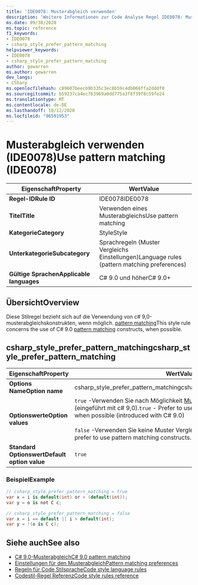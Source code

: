 ```yaml
---
title: 'IDE0078: Musterabgleich verwenden'
description: 'Weitere Informationen zur Code Analyse Regel IDE0078: Musterabgleich verwenden'
ms.date: 09/30/2020
ms.topic: reference
f1_keywords:
- IDE0078
- csharp_style_prefer_pattern_matching
helpviewer_keywords:
- IDE0078
- csharp_style_prefer_pattern_matching
author: gewarren
ms.author: gewarren
dev_langs:
- CSharp
ms.openlocfilehash: c89607beecb9b335c3ec8b59c4db066ffa2dddf0
ms.sourcegitcommit: b59237ca4ec763969a0dd775a3f8f39f8c59fe24
ms.translationtype: MT
ms.contentlocale: de-DE
ms.lasthandoff: 10/12/2020
ms.locfileid: "96591953"
---
```

# <a name="use-pattern-matching-ide0078"></a><span data-ttu-id="50030-103">Musterabgleich verwenden (IDE0078)</span><span class="sxs-lookup"><span data-stu-id="50030-103">Use pattern matching (IDE0078)</span></span>

|<span data-ttu-id="50030-104">Eigenschaft</span><span class="sxs-lookup"><span data-stu-id="50030-104">Property</span></span>|<span data-ttu-id="50030-105">Wert</span><span class="sxs-lookup"><span data-stu-id="50030-105">Value</span></span>|
|-|-|
| <span data-ttu-id="50030-106">**Regel-ID**</span><span class="sxs-lookup"><span data-stu-id="50030-106">**Rule ID**</span></span> | <span data-ttu-id="50030-107">IDE0078</span><span class="sxs-lookup"><span data-stu-id="50030-107">IDE0078</span></span> |
| <span data-ttu-id="50030-108">**Titel**</span><span class="sxs-lookup"><span data-stu-id="50030-108">**Title**</span></span> | <span data-ttu-id="50030-109">Verwenden eines Musterabgleichs</span><span class="sxs-lookup"><span data-stu-id="50030-109">Use pattern matching</span></span> |
| <span data-ttu-id="50030-110">**Kategorie**</span><span class="sxs-lookup"><span data-stu-id="50030-110">**Category**</span></span> | <span data-ttu-id="50030-111">Style</span><span class="sxs-lookup"><span data-stu-id="50030-111">Style</span></span> |
| <span data-ttu-id="50030-112">**Unterkategorie**</span><span class="sxs-lookup"><span data-stu-id="50030-112">**Subcategory**</span></span> | <span data-ttu-id="50030-113">Sprachregeln (Muster Vergleichs Einstellungen)</span><span class="sxs-lookup"><span data-stu-id="50030-113">Language rules (pattern matching preferences)</span></span> |
| <span data-ttu-id="50030-114">**Gültige Sprachen**</span><span class="sxs-lookup"><span data-stu-id="50030-114">**Applicable languages**</span></span> | <span data-ttu-id="50030-115">C# 9.0 und höher</span><span class="sxs-lookup"><span data-stu-id="50030-115">C# 9.0+</span></span> |

## <a name="overview"></a><span data-ttu-id="50030-116">Übersicht</span><span class="sxs-lookup"><span data-stu-id="50030-116">Overview</span></span>

<span data-ttu-id="50030-117">Diese Stilregel bezieht sich auf die Verwendung von c# 9,0-musterabgleichskonstrukten, wenn möglich. [pattern matching](../../../csharp/whats-new/csharp-9.md#pattern-matching-enhancements)</span><span class="sxs-lookup"><span data-stu-id="50030-117">This style rule concerns the use of C# 9.0 [pattern matching](../../../csharp/whats-new/csharp-9.md#pattern-matching-enhancements) constructs, when possible.</span></span>

## <a name="csharp_style_prefer_pattern_matching"></a><span data-ttu-id="50030-118">csharp_style_prefer_pattern_matching</span><span class="sxs-lookup"><span data-stu-id="50030-118">csharp_style_prefer_pattern_matching</span></span>

|<span data-ttu-id="50030-119">Eigenschaft</span><span class="sxs-lookup"><span data-stu-id="50030-119">Property</span></span>|<span data-ttu-id="50030-120">Wert</span><span class="sxs-lookup"><span data-stu-id="50030-120">Value</span></span>|
|-|-|
| <span data-ttu-id="50030-121">**Options Name**</span><span class="sxs-lookup"><span data-stu-id="50030-121">**Option name**</span></span> | <span data-ttu-id="50030-122">csharp_style_prefer_pattern_matching</span><span class="sxs-lookup"><span data-stu-id="50030-122">csharp_style_prefer_pattern_matching</span></span> |
| <span data-ttu-id="50030-123">**Optionswerte**</span><span class="sxs-lookup"><span data-stu-id="50030-123">**Option values**</span></span> | <span data-ttu-id="50030-124">`true` -Verwenden Sie nach Möglichkeit [Muster](../../../csharp/whats-new/csharp-9.md#pattern-matching-enhancements) Vergleichs Konstrukte (eingeführt mit c# 9,0).</span><span class="sxs-lookup"><span data-stu-id="50030-124">`true` - Prefer to use [pattern matching](../../../csharp/whats-new/csharp-9.md#pattern-matching-enhancements) constructs, when possible (introduced with C# 9.0)</span></span><br /><br /><span data-ttu-id="50030-125">`false` -Verwenden Sie keine Muster Vergleichs Konstrukte.</span><span class="sxs-lookup"><span data-stu-id="50030-125">`false` - Do not prefer to use pattern matching constructs.</span></span> |
| <span data-ttu-id="50030-126">**Standard Optionswert**</span><span class="sxs-lookup"><span data-stu-id="50030-126">**Default option value**</span></span> | `true` |

### <a name="example"></a><span data-ttu-id="50030-127">Beispiel</span><span class="sxs-lookup"><span data-stu-id="50030-127">Example</span></span>

```csharp
// csharp_style_prefer_pattern_matching = true
var x = i is default(int) or > (default(int));
var y = o is not C c;

// csharp_style_prefer_pattern_matching = false
var x = i == default || i > default(int);
var y = !(o is C c);
```

## <a name="see-also"></a><span data-ttu-id="50030-128">Siehe auch</span><span class="sxs-lookup"><span data-stu-id="50030-128">See also</span></span>

- [<span data-ttu-id="50030-129">C# 9,0-Musterabgleich</span><span class="sxs-lookup"><span data-stu-id="50030-129">C# 9.0 pattern matching</span></span>](../../../csharp/whats-new/csharp-9.md#pattern-matching-enhancements)
- [<span data-ttu-id="50030-130">Einstellungen für den Musterabgleich</span><span class="sxs-lookup"><span data-stu-id="50030-130">Pattern matching preferences</span></span>](pattern-matching-preferences.md)
- [<span data-ttu-id="50030-131">Regeln für Code Stilsprache</span><span class="sxs-lookup"><span data-stu-id="50030-131">Code style language rules</span></span>](language-rules.md)
- [<span data-ttu-id="50030-132">Codestil-Regel Referenz</span><span class="sxs-lookup"><span data-stu-id="50030-132">Code style rules reference</span></span>](index.md)
